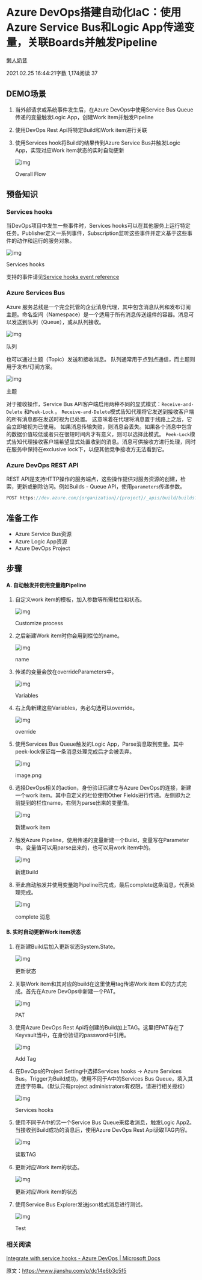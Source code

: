 # Azure DevOps搭建自动化IaC：使用Azure Service Bus和Logic App传递变量，关联Boards并触发Pipeline

[懒人奶昔](https://www.jianshu.com/u/f05b09935765)

2021.02.25 16:44:21字数 1,174阅读 37

## DEMO场景

1. 当外部请求或系统事件发生后，在Azure DevOps中使用Service Bus Queue传递的变量触发Logic App，创建Work item并触发Pipeline

2. 使用DevOps Rest Api将特定Build和Work item进行关联

3. 使用Services hook将Build的结果传到Azure Service Bus并触发Logic App，实现对应Work item状态的实时自动更新

   ![img](https://upload-images.jianshu.io/upload_images/25751752-d31226ffada9d3bb.png?imageMogr2/auto-orient/strip|imageView2/2/w/1200/format/webp)

   Overall Flow

## 预备知识

### Services hooks

当DevOps项目中发生一些事件时，Services hooks可以在其他服务上运行特定任务。Publisher定义一系列事件，Subscription监听这些事件并定义基于这些事件的动作和运行的服务对象。



![img](https://upload-images.jianshu.io/upload_images/25751752-d0a8b2f0685272f4.png?imageMogr2/auto-orient/strip|imageView2/2/w/801/format/webp)

Services hooks

支持的事件请见[Service hooks event reference](https://links.jianshu.com/go?to=https%3A%2F%2Fdocs.microsoft.com%2Fen-us%2Fazure%2Fdevops%2Fservice-hooks%2Fevents%3Fview%3Dazure-devops%23available-event-types)

### Azure Services Bus

Azure 服务总线是一个完全托管的企业消息代理，其中包含消息队列和发布订阅主题。命名空间（Namespace）是一个适用于所有消息传送组件的容器。消息可以发送到队列（Queue），或从队列接收。

![img](https://upload-images.jianshu.io/upload_images/25751752-15f7a2b0c51f035f.png?imageMogr2/auto-orient/strip|imageView2/2/w/780/format/webp)

队列


也可以通过主题（Topic）发送和接收消息。 队列通常用于点到点通信，而主题则用于发布/订阅方案。

![img](https://upload-images.jianshu.io/upload_images/25751752-118cdbd0d5242ad6.png?imageMogr2/auto-orient/strip|imageView2/2/w/780/format/webp)

主题


对于接收操作，Service Bus API客户端启用两种不同的显式模式：`Receive-and-Delete` 和`Peek-Lock` 。
`Receive-and-Delete`模式告知代理将它发送到接收客户端的所有消息都在发送时视为已处置。 这意味着在代理将消息置于线路上之后，它会立即被视为已使用。 如果消息传输失败，则消息会丢失。如果各个消息中包含的数据价值较低或者只在很短时间内才有意义，则可以选择此模式。
`Peek-Lock`模式告知代理接收客户端希望显式处置收到的消息。消息可供接收方进行处理，同时在服务中保持在exclusive lock下，以便其他竞争接收方无法看到它。



### Azure DevOps REST API

REST API是支持HTTP操作的服务端点，这些操作提供对服务资源的创建，检索，更新或删除访问。例如Builds - Queue API，使用`parameters`传递参数。



```cpp
POST https://dev.azure.com/{organization}/{project}/_apis/build/builds?api-version=6.1-preview.6
```



## 准备工作

- Azure Service Bus资源
- Azure Logic App资源
- Azure DevOps Project

## 步骤

#### A. 自动触发并使用变量跑Pipeline

1. 自定义work item的模板，加入参数等所需栏位和状态。

   ![img](https://upload-images.jianshu.io/upload_images/25751752-c233746bf521d206.png?imageMogr2/auto-orient/strip|imageView2/2/w/1200/format/webp)

   Customize process

2. 之后新建Work item时你会用到栏位的name。

   ![img](https://upload-images.jianshu.io/upload_images/25751752-32ba7ddb93c38fd5.png?imageMogr2/auto-orient/strip|imageView2/2/w/1200/format/webp)

   name

3. 传递的变量会放在overrideParameters中。

   ![img](https://upload-images.jianshu.io/upload_images/25751752-418f368a950e21c7.png?imageMogr2/auto-orient/strip|imageView2/2/w/1200/format/webp)

   Variables

4. 右上角新建这些Variables，务必勾选可以override。

   ![img](https://upload-images.jianshu.io/upload_images/25751752-2eadea9d22560c19.png?imageMogr2/auto-orient/strip|imageView2/2/w/952/format/webp)

   override

5. 使用Services Bus Queue触发的Logic App，Parse消息取到变量。其中peek-lock保证每一条消息处理完成后才会被丢弃。

   ![img](https://upload-images.jianshu.io/upload_images/25751752-1990fdc90db1b8c6.png?imageMogr2/auto-orient/strip|imageView2/2/w/1200/format/webp)

   image.png

6. 选择DevOps相关的action，身份验证后建立与Azure DevOps的连接，新建一个work item。其中自定义的栏位使用Other Fields进行传递。左侧即为之前提到的栏位name，右侧为parse出来的变量值。

   ![img](https://upload-images.jianshu.io/upload_images/25751752-6062d6214d45bccb.png?imageMogr2/auto-orient/strip|imageView2/2/w/1200/format/webp)

   新建work item

7. 触发Azure Pipeline，使用传递的变量新建一个Build，变量写在Parameter中。变量值可以用parse出来的，也可以用work item中的。

   ![img](https://upload-images.jianshu.io/upload_images/25751752-ef5d6e2b40dbf708.png?imageMogr2/auto-orient/strip|imageView2/2/w/1200/format/webp)

   新建Build

8. 至此自动触发并使用变量跑Pipeline已完成，最后complete这条消息，代表处理完成。

   ![img](https://upload-images.jianshu.io/upload_images/25751752-d3b25c06fc87e6c5.png?imageMogr2/auto-orient/strip|imageView2/2/w/1200/format/webp)

   complete 消息

#### B. 实时自动更新Work item状态

1. 在新建Build后加入更新状态System.State。

   ![img](https://upload-images.jianshu.io/upload_images/25751752-91816f8f84eccea4.png?imageMogr2/auto-orient/strip|imageView2/2/w/1200/format/webp)

   更新状态

2. 关联Work item和其对应的build在这里使用tag传递Work item ID的方式完成。首先在Azure DevOps中新建一个PAT。

   ![img](https://upload-images.jianshu.io/upload_images/25751752-20e5f78a1257119e.png?imageMogr2/auto-orient/strip|imageView2/2/w/1200/format/webp)

   PAT

3. 使用Azure DevOps Rest Api将创建的Build加上TAG。这里把PAT存在了Keyvault当中，在身份验证的password中引用。

   ![img](https://upload-images.jianshu.io/upload_images/25751752-1e6503fd22d800f7.png?imageMogr2/auto-orient/strip|imageView2/2/w/1036/format/webp)

   Add Tag

4. 在DevOps的Project Setting中选择Services hooks -> Azure Services Bus。Trigger为Build成功，使用不同于A中的Services Bus Queue，填入其连接字符串。（默认只有project administrators有权限，请进行相关授权）

   ![img](https://upload-images.jianshu.io/upload_images/25751752-a98e3df2a9512a6c.png?imageMogr2/auto-orient/strip|imageView2/2/w/1200/format/webp)

   Services hooks

5. 使用不同于A中的另一个Service Bus Queue来接收消息，触发Logic App2。当接收到Build成功的消息后，使用Azure DevOps Rest Api读取TAG内容。

   ![img](https://upload-images.jianshu.io/upload_images/25751752-fadaa930a9c74bc5.png?imageMogr2/auto-orient/strip|imageView2/2/w/1200/format/webp)

   读取TAG

1. 更新对应Work item的状态。

   ![img](https://upload-images.jianshu.io/upload_images/25751752-d50a30b138aa38e8.png?imageMogr2/auto-orient/strip|imageView2/2/w/1174/format/webp)

   更新对应Work item的状态

2. 使用Service Bus Explorer发送json格式消息进行测试。

   ![img](https://upload-images.jianshu.io/upload_images/25751752-ee46dcbeafce0d5c.png?imageMogr2/auto-orient/strip|imageView2/2/w/1200/format/webp)

   Test

### 相关阅读

[Integrate with service hooks - Azure DevOps | Microsoft Docs](https://links.jianshu.com/go?to=https%3A%2F%2Fdocs.microsoft.com%2Fen-us%2Fazure%2Fdevops%2Fservice-hooks%2Foverview%3Fview%3Dazure-devops)



原文：https://www.jianshu.com/p/dc14e6b3c5f5